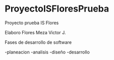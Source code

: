 # ProyectoISFloresPrueba
Proyecto prueba IS Flores

Elaboro Flores Meza Victor J.

Fases de desarrollo de software

-planeacion
-analisis
-diseño
-desarrollo
